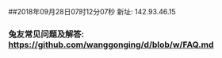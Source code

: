 ##2018年09月28日07时12分07秒 新址: 142.93.46.15
### 兔友常见问题及解答: https://github.com/wanggonging/d/blob/w/FAQ.md
